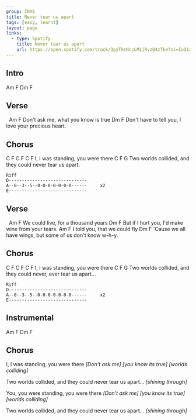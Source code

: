 ```yaml
---
group: INXS
title: Never tear us apart
tags: [easy, learnt]
layout: page
links:
  - type: Spotify
    title: Never tear us apart
    url: https://open.spotify.com/track/3pyTksNccLM1jRvzQ4zTke?si=IuQ1z9WpSiexwj-9Oi95dg
---
```


## Intro

Am F Dm F

## Verse

&nbsp;       Am               F
Don't ask me, what you know is true
              Dm          F
Don't have to tell you, I love your precious heart.

## Chorus

C F       C       F         C     F
I, I was standing, you were there
               C    F               G
Two worlds collided, and they could never tear us apart.

```chordpro
Riff
D------------------------------
A--0--3--5--0-0-0-0-0-0-0------     x2
E------------------------------
```

## Verse

&nbsp;         Am           F
We could live, for a thousand years
          Dm                 F
But if I hurt you, I'd make wine from your tears.
    Am           F
I told you, that we could fly
          Dm                   F
'Cause we all have wings, but some of us don't know w-h-y.

## Chorus

C F       C       F         C     F
I, I was standing, you were there
               C    F               G
Two worlds collided, and they could never, ever tear us apart...

```chordpro
Riff
D------------------------------
A--0--3--5--0-0-0-0-0-0-0------     x2
E------------------------------
```

## Instrumental

Am F Dm F

## Chorus

I,             I was standing,             you were there
 *[Don't ask me]          [you know its true]          [worlds colliding]*

Two worlds collided,               and they could never tear us apart...
                  *[shining through]*

You,        you were standing,              you were there
*[Don't ask me]             [you know its true]        [worlds colliding]*

Two worlds collided,             and they could never tear us apart...
                  *[shining through]*
